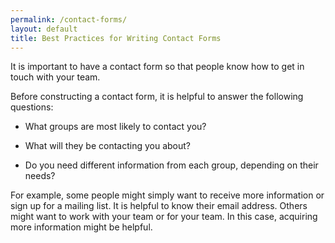 ```yaml
---
permalink: /contact-forms/
layout: default
title: Best Practices for Writing Contact Forms
---
```


It is important to have a contact form so that people know how to get in touch with your team.

Before constructing a contact form, it is helpful to answer the following questions:

* What groups are most likely to contact you?

* What will they be contacting you about?

* Do you need different information from each group, depending on their needs?


For example, some people might simply want to receive more information or sign up for a mailing list. It is helpful to know their email address. Others might want to work with your team or for your team. In this case, acquiring more information might be helpful.
